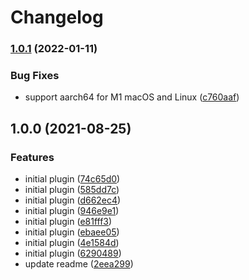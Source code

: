 # Changelog

### [1.0.1](https://www.github.com/FormidableLabs/asdf-aws-vault/compare/v1.0.0...v1.0.1) (2022-01-11)


### Bug Fixes

* support aarch64 for M1 macOS and Linux ([c760aaf](https://www.github.com/FormidableLabs/asdf-aws-vault/commit/c760aafee6b1c6e7700b91c54ff3184988bed840))

## 1.0.0 (2021-08-25)


### Features

* initial plugin ([74c65d0](https://www.github.com/FormidableLabs/asdf-aws-vault/commit/74c65d03a8f62799fd925eaa31502342607efae6))
* initial plugin ([585dd7c](https://www.github.com/FormidableLabs/asdf-aws-vault/commit/585dd7c9699d37a2e0b8abd50a5df09b393afd97))
* initial plugin ([d662ec4](https://www.github.com/FormidableLabs/asdf-aws-vault/commit/d662ec41f3bb95eeeddac2421fdf26b9757813fb))
* initial plugin ([946e9e1](https://www.github.com/FormidableLabs/asdf-aws-vault/commit/946e9e15e17d676a0aa62b417dd3f4a9fa3f3056))
* initial plugin ([e81fff3](https://www.github.com/FormidableLabs/asdf-aws-vault/commit/e81fff3df07fe9c8d9448756f2bd762eb66ed32a))
* initial plugin ([ebaee05](https://www.github.com/FormidableLabs/asdf-aws-vault/commit/ebaee05082cc41e35046e6a1c08e6f5ff967c8f3))
* initial plugin ([4e1584d](https://www.github.com/FormidableLabs/asdf-aws-vault/commit/4e1584d0266126967b55f35ab2b43ed4713eb040))
* initial plugin ([6290489](https://www.github.com/FormidableLabs/asdf-aws-vault/commit/62904893ece9c003afa62cb3260042e2c0c9ff30))
* update readme ([2eea299](https://www.github.com/FormidableLabs/asdf-aws-vault/commit/2eea29909eb0211d831e0747a079389d40238df7))
